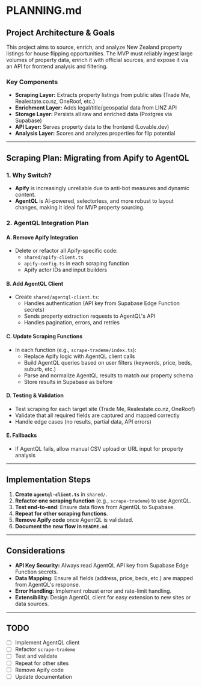 # PLANNING.md

## Project Architecture & Goals

This project aims to source, enrich, and analyze New Zealand property listings for house flipping opportunities. The MVP must reliably ingest large volumes of property data, enrich it with official sources, and expose it via an API for frontend analysis and filtering.

### Key Components
- **Scraping Layer:** Extracts property listings from public sites (Trade Me, Realestate.co.nz, OneRoof, etc.)
- **Enrichment Layer:** Adds legal/title/geospatial data from LINZ API
- **Storage Layer:** Persists all raw and enriched data (Postgres via Supabase)
- **API Layer:** Serves property data to the frontend (Lovable.dev)
- **Analysis Layer:** Scores and analyzes properties for flip potential

---

## Scraping Plan: Migrating from Apify to AgentQL

### 1. **Why Switch?**
- **Apify** is increasingly unreliable due to anti-bot measures and dynamic content.
- **AgentQL** is AI-powered, selectorless, and more robust to layout changes, making it ideal for MVP property sourcing.

### 2. **AgentQL Integration Plan**

#### **A. Remove Apify Integration**
- Delete or refactor all Apify-specific code:
  - `shared/apify-client.ts`
  - `apify-config.ts` in each scraping function
  - Apify actor IDs and input builders

#### **B. Add AgentQL Client**
- Create `shared/agentql-client.ts`:
  - Handles authentication (API key from Supabase Edge Function secrets)
  - Sends property extraction requests to AgentQL's API
  - Handles pagination, errors, and retries

#### **C. Update Scraping Functions**
- In each function (e.g., `scrape-trademe/index.ts`):
  - Replace Apify logic with AgentQL client calls
  - Build AgentQL queries based on user filters (keywords, price, beds, suburb, etc.)
  - Parse and normalize AgentQL results to match our property schema
  - Store results in Supabase as before

#### **D. Testing & Validation**
- Test scraping for each target site (Trade Me, Realestate.co.nz, OneRoof)
- Validate that all required fields are captured and mapped correctly
- Handle edge cases (no results, partial data, API errors)

#### **E. Fallbacks**
- If AgentQL fails, allow manual CSV upload or URL input for property analysis

---

## Implementation Steps
1. **Create `agentql-client.ts`** in `shared/`.
2. **Refactor one scraping function** (e.g., `scrape-trademe`) to use AgentQL.
3. **Test end-to-end**: Ensure data flows from AgentQL to Supabase.
4. **Repeat for other scraping functions**.
5. **Remove Apify code** once AgentQL is validated.
6. **Document the new flow in `README.md`**.

---

## Considerations
- **API Key Security:** Always read AgentQL API key from Supabase Edge Function secrets.
- **Data Mapping:** Ensure all fields (address, price, beds, etc.) are mapped from AgentQL's response.
- **Error Handling:** Implement robust error and rate-limit handling.
- **Extensibility:** Design AgentQL client for easy extension to new sites or data sources.

---

## TODO
- [ ] Implement AgentQL client
- [ ] Refactor `scrape-trademe`
- [ ] Test and validate
- [ ] Repeat for other sites
- [ ] Remove Apify code
- [ ] Update documentation 